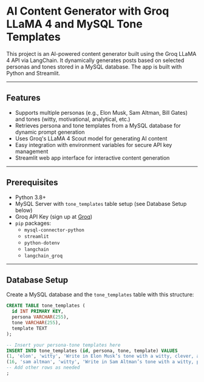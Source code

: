 # AI Content Generator with Groq LLaMA 4 and MySQL Tone Templates

This project is an AI-powered content generator built using the Groq LLaMA 4 API via LangChain. It dynamically generates posts based on selected personas and tones stored in a MySQL database. The app is built with Python and Streamlit.

---

## Features

- Supports multiple personas (e.g., Elon Musk, Sam Altman, Bill Gates) and tones (witty, motivational, analytical, etc.)
- Retrieves persona and tone templates from a MySQL database for dynamic prompt generation
- Uses Groq's LLaMA 4 Scout model for generating AI content
- Easy integration with environment variables for secure API key management
- Streamlit web app interface for interactive content generation

---

## Prerequisites

- Python 3.8+
- MySQL Server with `tone_templates` table setup (see Database Setup below)
- Groq API Key (sign up at [Groq](https://groq.com))
- `pip` packages:
  - `mysql-connector-python`
  - `streamlit`
  - `python-dotenv`
  - `langchain`
  - `langchain_groq`

---

## Database Setup

Create a MySQL database and the `tone_templates` table with this structure:

```sql
CREATE TABLE tone_templates (
  id INT PRIMARY KEY,
  persona VARCHAR(255),
  tone VARCHAR(255),
  template TEXT
);

-- Insert your persona-tone templates here
INSERT INTO tone_templates (id, persona, tone, template) VALUES
(1, 'elon', 'witty', 'Write in Elon Musk’s tone with a witty, clever, and humor-filled style.'),
(16, 'sam altman', 'witty', 'Write in Sam Altman’s tone with a witty, playful, and insightful style.'),
-- Add other rows as needed
;
